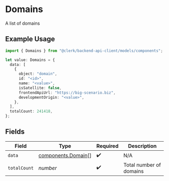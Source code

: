 # Domains

A list of domains

## Example Usage

```typescript
import { Domains } from "@clerk/backend-api-client/models/components";

let value: Domains = {
  data: [
    {
      object: "domain",
      id: "<id>",
      name: "<value>",
      isSatellite: false,
      frontendApiUrl: "https://big-scenario.biz",
      developmentOrigin: "<value>",
    },
  ],
  totalCount: 241418,
};
```

## Fields

| Field                                                    | Type                                                     | Required                                                 | Description                                              |
| -------------------------------------------------------- | -------------------------------------------------------- | -------------------------------------------------------- | -------------------------------------------------------- |
| `data`                                                   | [components.Domain](../../models/components/domain.md)[] | :heavy_check_mark:                                       | N/A                                                      |
| `totalCount`                                             | *number*                                                 | :heavy_check_mark:                                       | Total number of domains<br/>                             |